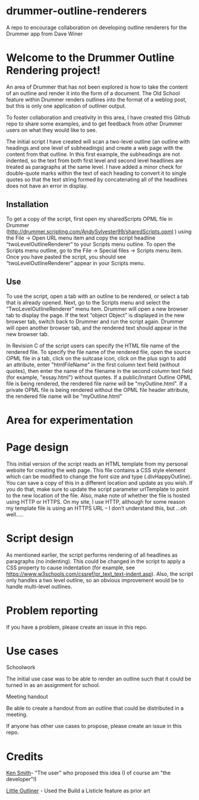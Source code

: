 # drummer-outline-renderers
A repo to encourage collaboration on developing outline renderers for the Drummer app from Dave Winer

# Welcome to the Drummer Outline Rendering project!

An area of Drummer that has not been explored is how to take the content of an outline and render it into the form of a document. The Old School feature within Drummer renders outlines into the format of a weblog post, but this is only one application of outliner output.

To foster collaboration and creativity in this area, I have created this Github repo to share some examples, and to get feedback from other Drummer users on what they would like to see. 

The initial script I have created will scan a two-level outline (an outline with headings and one level of subheadings) and create a web page with the content from that outline. In this first example, the subheadings are not indented, so the text from both first level and second level headlines are treated as paragraphs at the same level. I have added a minor check for double-quote marks within the text of each heading to convert it to single quotes so that the text string formed by concatenating all of the headlines does not have an error in display.

## Installation

To get a copy of the script, first open my sharedScripts OPML file in Drummer (http://drummer.scripting.com/AndySylvester99/sharedScripts.opml ) using the File → Open URL menu item and copy the script headline “twoLevelOutlineRenderer” to your Scripts menu outline. To open the Scripts menu outline, go to the File → Special files → Scripts menu item. Once you have pasted the script, you should see “twoLevelOutlineRenderer” appear in your Scripts menu.

## Use

To use the script, open a tab with an outline to be rendered, or select a tab that is already opened. Next, go to the Scripts menu and select the “TwoLevelOutlineRenderer” menu item. Drummer will open a new browser tab to display the page. If the text “object Object” is displayed in the new browser tab, switch back to Drummer and run the script again. Drummer will open another browser tab, and the rendered text should appear in the new browser tab.

In Revision C of the script users can specify the HTML file name of the rendered file. To specify the file name of the rendered file, open the source OPML file in a tab, click on the suitcase icon, click on the plus sign to add an attribute, enter "htmlFileName" in the first column text field (without quotes), then enter the name of the filename in the second column text field (for example, "essay.html") without quotes. If a public/Instant Outline OPML file is being rendered, the rendered file name will be "myOutline.html". If a private OPML file is being rendered without the OPML file header attribute, the rendered file name will be "myOutline.html"

# Area for experimentation

# Page design

This initial version of the script reads an HTML template from my personal website for creating the web page. This file contains a CSS style element which can be modified to change the font size and type (.divHappyOutline). You can save a copy of this in a different location and update as you wish. If you do that, make sure to update the script parameter urlTemplate to point to the new location of the file. Also, make note of whether the file is hosted using HTTP or HTTPS. On my site, I use HTTP, although for some reason my template file is using an HTTPS URL – I don’t understand this, but ...oh well…..

# Script design

As mentioned earlier, the script performs rendering of all headlines as paragraphs (no indenting). This could be changed in the script to apply a CSS property to cause indentation (for example, see https://www.w3schools.com/cssref/pr_text_text-indent.asp). Also, the script only handles a two level outline, so an obvious improvement would be to handle multi-level outlines.

# Problem reporting

If you have a problem, please create an issue in this repo. 

# Use cases

Schoolwork

The initial use case was to be able to render an outline such that it could be turned in as an assignment for school.

Meeting handout

Be able to create a handout from an outline that could be distributed in a meeting.


If anyone has other use cases to propose, please create an issue in this repo.

# Credits

[Ken Smith](http://oldschool.scripting.com/KenSmith/)- "The user" who proposed this idea (I of course am "the developer"!)

[Little Outliner](http://littleoutliner.com/) - Used the Build a Listicle feature as prior art

